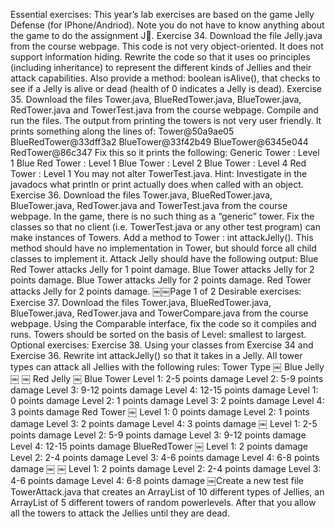 Essential exercises:
This year’s lab exercises are based on the game Jelly Defense (for IPhone/Andriod). Note you do not have to know anything about the game to do the assignment J.
Exercise 34.
Download the file Jelly.java from the course webpage. This code is not very object-oriented. It does not support information hiding. Rewrite the code so that it uses oo principles (including inheritance) to represent the different kinds of Jellies and their attack capabilities. Also provide a method: boolean isAlive(), that checks to see if a Jelly is alive or dead (health of 0 indicates a Jelly is dead).
Exercise 35.
Download the files Tower.java, BlueRedTower.java, BlueTower.java, RedTower.java and TowerTest.java from the course webpage. Compile and run the files. The output from printing the towers is not very user friendly. It prints something along the lines of:
Tower@50a9ae05 BlueRedTower@33dff3a2 BlueTower@33f42b49 BlueTower@6345e044 RedTower@86c347
Fix this so it prints the following:
Generic Tower : Level 1 Blue Red Tower : Level 1 Blue Tower : Level 2 Blue Tower : Level 4
Red Tower : Level 1
You may not alter TowerTest.java.
Hint: Investigate in the javadocs what println or print actually does when called with an object.
Exercise 36.
Download the files Tower.java, BlueRedTower.java, BlueTower.java, RedTower.java and TowerTest.java from the course webpage. In the game, there is no such thing as a “generic” tower. Fix the classes so that no client (i.e. TowerTest.java or any other test program) can make instances of Towers. Add a method to Tower : int attackJelly(). This method should have no implementation in Tower, but should force all child classes to implement it. Attack Jelly should have the following output:
Blue Red Tower attacks Jelly for 1 point damage. Blue Tower attacks Jelly for 2 points damage. Blue Tower attacks Jelly for 2 points damage. Red Tower attacks Jelly for 2 points damage.
￼￼Page 1 of 2
Desirable exercises:
Exercise 37.
Download the files Tower.java, BlueRedTower.java, BlueTower.java, RedTower.java and TowerCompare.java from the course webpage. Using the Comparable interface, fix the code so it compiles and runs. Towers should be sorted on the basis of Level: smallest to largest.
Optional exercises:
Exercise 38.
Using your classes from Exercise 34 and Exercise 36. Rewrite int attackJelly() so that it takes in a Jelly. All tower types can attack all Jellies with the following rules:
Tower Type
￼
Blue Jelly
￼
￼
Red Jelly
￼
Blue Tower
Level 1: 2-5 points damage Level 2: 5-9 points damage Level 3: 9-12 points damage Level 4: 12-15 points damage
Level 1: 0 points damage Level 2: 1 points damage Level 3: 2 points damage Level 4: 3 points damage
Red Tower
￼
Level 1: 0 points damage Level 2: 1 points damage Level 3: 2 points damage Level 4: 3 points damage
￼
Level 1: 2-5 points damage Level 2: 5-9 points damage Level 3: 9-12 points damage Level 4: 12-15 points damage
BlueRedTower
￼
Level 1: 2 points damage Level 2: 2-4 points damage Level 3: 4-6 points damage Level 4: 6-8 points damage
￼
￼
Level 1: 2 points damage Level 2: 2-4 points damage Level 3: 4-6 points damage Level 4: 6-8 points damage
￼Create a new test file TowerAttack.java that creates an ArrayList of 10 different types of Jellies, an ArrayList of 5 different towers of random powerlevels. After that you allow all the towers to attack the Jellies until they are dead.
